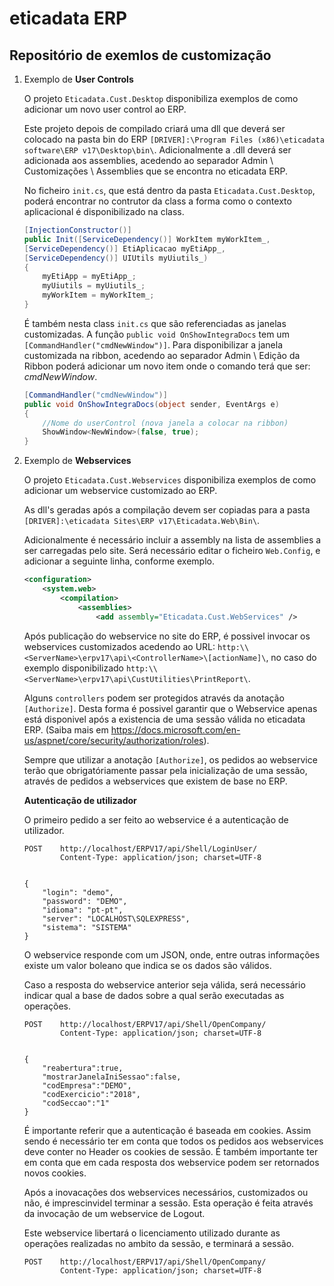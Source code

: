 # eticadata ERP
## Repositório de exemlos de customização
1. Exemplo de __User Controls__

    O projeto `Eticadata.Cust.Desktop` disponibiliza exemplos de como adicionar um novo user control ao ERP.

    Este projeto depois de compilado criará uma dll que deverá ser colocado na pasta bin do ERP `[DRIVER]:\Program Files (x86)\eticadata software\ERP v17\Desktop\bin\`. Adicionalmente a .dll deverá ser adicionada aos assemblies, acedendo ao separador Admin \ Customizações \ Assemblies que se encontra no eticadata ERP.

    No ficheiro `init.cs`, que está dentro da pasta `Eticadata.Cust.Desktop`, poderá encontrar no contrutor da class a forma como o contexto aplicacional é disponibilizado na class.

    ```csharp
    [InjectionConstructor()]
    public Init([ServiceDependency()] WorkItem myWorkItem_,
    [ServiceDependency()] EtiAplicacao myEtiApp_,
    [ServiceDependency()] UIUtils myUiutils_)
    {
        myEtiApp = myEtiApp_;
        myUiutils = myUiutils_;
        myWorkItem = myWorkItem_;
    } 
    ```

    É também nesta class `init.cs` que são referenciadas as janelas customizadas. A função `public void OnShowIntegraDocs` tem um `[CommandHandler("cmdNewWindow")]`. Para disponibilizar a janela customizada na ribbon, acedendo ao separador Admin \ Edição da Ribbon poderá adicionar um novo item onde o comando terá que ser: *cmdNewWindow*.

    ```csharp
    [CommandHandler("cmdNewWindow")]
    public void OnShowIntegraDocs(object sender, EventArgs e)
    {
        //Nome do userControl (nova janela a colocar na ribbon)
        ShowWindow<NewWindow>(false, true);
    } 
    ```

3. Exemplo de __Webservices__

    O projeto `Eticadata.Cust.Webservices` disponibiliza exemplos de como adicionar um webservice customizado ao ERP.

    As dll's geradas após a compilação devem ser copiadas para a pasta `[DRIVER]:\eticadata Sites\ERP v17\Eticadata.Web\Bin\`.

    Adicionalmente é necessário incluir a assembly na lista de assemblies a ser carregadas pelo site. Será necessário editar o ficheiro `Web.Config`, e adicionar a seguinte linha, conforme exemplo.

    ```xml
    <configuration>
        <system.web>
            <compilation>
                <assemblies>
                    <add assembly="Eticadata.Cust.WebServices" />
    ```
    
    Após publicação do webservice no site do ERP, é possivel invocar os webservices customizados acedendo ao URL: `http:\\<ServerName>\erpv17\api\<ControllerName>\[actionName]\`, no caso do exemplo disponibilizado `http:\\<ServerName>\erpv17\api\CustUtilities\PrintReport\`.

    Alguns `controllers` podem ser protegidos através da anotação `[Authorize]`. Desta forma é possivel garantir que o Webservice apenas está disponivel após a existencia de uma sessão válida no eticadata ERP. (Saiba mais em https://docs.microsoft.com/en-us/aspnet/core/security/authorization/roles).

    Sempre que utilizar a anotação `[Authorize]`, os pedidos ao webservice terão que obrigatóriamente passar pela inicialização de uma sessão, através de pedidos a webservices que existem de base no ERP.

    __Autenticação de utilizador__
    
    O primeiro pedido a ser feito ao webservice é a autenticação de utilizador.

    ```
    POST    http://localhost/ERPV17/api/Shell/LoginUser/
            Content-Type: application/json; charset=UTF-8

    
    {   
        "login": "demo",
        "password": "DEMO",
        "idioma": "pt-pt",
        "server": "LOCALHOST\SQLEXPRESS",
        "sistema": "SISTEMA"
    }
    ```
    O webservice responde com um JSON, onde, entre outras informações existe um valor boleano que indica se os dados são válidos.

    Caso a resposta do webservice anterior seja válida, será necessário indicar qual a base de dados sobre a qual serão executadas as operações.

    ```
    POST    http://localhost/ERPV17/api/Shell/OpenCompany/
            Content-Type: application/json; charset=UTF-8


    {
        "reabertura":true,
        "mostrarJanelaIniSessao":false,
        "codEmpresa":"DEMO",
        "codExercicio":"2018",
        "codSeccao":"1"
    }
    ```

    É importante referir que a autenticação é baseada em cookies. Assim sendo é necessário ter em conta que todos os pedidos aos webservices deve conter no Header os cookies de sessão. É também importante ter em conta que em cada resposta dos webservice podem ser retornados novos cookies.

    Após a inovacações dos webservices necessários, customizados ou não, é imprescinvidel terminar a sessão. Esta operação é feita através da invocação de um webservice de Logout.

    Este webservice libertará o licenciamento utilizado durante as operações realizadas no ambito da sessão, e terminará a sessão.

    ```
    POST    http://localhost/ERPV17/api/Shell/OpenCompany/
            Content-Type: application/json; charset=UTF-8
    ```

    


